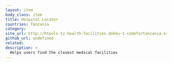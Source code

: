```yaml
---
layout: item
body_class: item
title: Hospital Locator
countries: Tanzania
category: 
site_url: http://htools-tz-health-facilities.dokku-1.codefortanzania.org/
github_url: undefined
related: 
description: >
  Helps users find the closest medical facilities 
---
```

